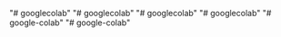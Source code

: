 "# googlecolab" 
"# googlecolab" 
"# googlecolab" 
"# googlecolab" 
"# google-colab" 
"# google-colab" 
